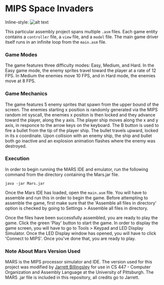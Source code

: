 # MIPS Space Invaders

Inline-style:
![alt text](https://github.com/StevenMonty/MIPS-Space-Invaders/blob/master/gamePlay.gif)

This particular assembly project spans multiple ```.asm``` files. Each game entity contains a ```controller``` file, a ```view``` file, and a ```model``` file. The main game driver itself runs in an infinite loop from the ```main.asm``` file.

### Game Modes
The game features three difficulty modes: Easy, Medium, and Hard. In the Easy game mode, the enemy sprites travel toward the player at a rate of 12 FPS. In Medium the enemies move 10 FPS, and in Hard mode, the enemies move at 8 FPS.

### Game Mechanics
The game features 5 enemy sprites that spawn from the upper bound of the screen. The enemies starting x position is randomly generated via the MIPS random int syscall, the enemies x positon is then locked and they advance toward the player, along the y axis. The player ship moves along the x and y axis, in responce to the arrow keys on the keyboard. The B button is used to fire a bullet from the tip of the player ship. The bullet travels upward, locked in its x coordinate. Upon collision with an enemy ship, the ship and bullet both go inactive and an explosion animation flashes where the enemy was destroyed.


### Execution
In order to begin running the MARS IDE and emulator, run the following command
from the directory containing the Mars.jar file.

```
java -jar Mars.jar
```

Once the Mars IDE has loaded, open the ```main.asm``` file. You will have to assemble and run this in order to begin the game. Before attempting to assemble the game, first make sure that the 'Assemble all files in directory' option is checked by going to Settings > Assemble all files in directory.

Once the files have been successfully assembled, you are ready to play the game. Click the green 'Play' button to start the game. In order to display the game screen, you will have to go to Tools > Keypad and LED Display Simulator. Once the LED Display window has opened, you will have to click 'Connect to MIPS'. Once you've done that, you are ready to play.

### Note About Mars Version Used
MARS is the MIPS processor simulator and IDE. The version used for this project
was modified by [Jarrett Billingsley](https://github.com/jarrettbillingsley) for use in CS 447 - Computer Organization
and Assembly Language at the University of Pittsburgh. The MARS .jar file is
included in this repository, all credits go to Jarrett.
